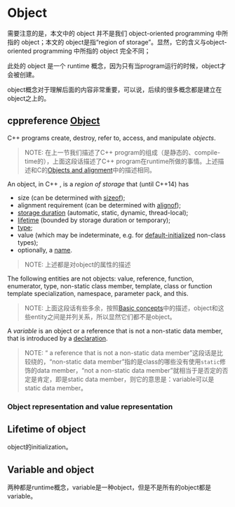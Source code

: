 # Object

需要注意的是，本文中的 object 并不是我们 object-oriented programming 中所指的 object；本文的 object是指“region of storage”。显然，它的含义与object-oriented programming 中所指的 object 完全不同；

此处的 object 是一个 runtime 概念，因为只有当program运行的时候，object才会被创建。

object概念对于理解后面的内容非常重要，可以说，后续的很多概念都是建立在object之上的。

## cppreference [Object](https://en.cppreference.com/w/cpp/language/object)

C++ programs create, destroy, refer to, access, and manipulate *objects*.

> NOTE: 在上一节我们描述了C++ program的组成（是静态的、compile-time的），上面这段话描述了C++ program在runtime所做的事情。上述描述和C的[Objects and alignment](https://en.cppreference.com/w/c/language/object)中的描述相同。

An object, in C++ , is a *region of storage* that (until C++14) has

- size (can be determined with [sizeof](https://en.cppreference.com/w/cpp/language/sizeof));
- alignment requirement (can be determined with [alignof](https://en.cppreference.com/w/cpp/language/alignof));
- [storage duration](https://en.cppreference.com/w/cpp/language/storage_duration) (automatic, static, dynamic, thread-local);
- [lifetime](https://en.cppreference.com/w/cpp/language/lifetime) (bounded by storage duration or temporary);
- [type](https://en.cppreference.com/w/cpp/language/type);
- value (which may be indeterminate, e.g. for [default-initialized](https://en.cppreference.com/w/cpp/language/default_initialization) non-class types);
- optionally, a [name](https://en.cppreference.com/w/cpp/language/name).

> NOTE: 上述都是对object的属性的描述

The following entities are not objects: value, reference, function, enumerator, type, non-static class member, template, class or function template specialization, namespace, parameter pack, and this.

> NOTE: 上面这段话有些多余，按照[Basic concepts](https://en.cppreference.com/w/cpp/language/basic_concepts)中的描述，object和这些entity之间是并列关系，所以显然它们都不是object。

A *variable* is an object or a reference that is not a non-static data member, that is introduced by a [declaration](https://en.cppreference.com/w/cpp/language/declarations).

> NOTE: “ a reference that is not a non-static data member”这段话是比较绕的，“non-static data member”指的是class的哪些没有使用`static`修饰的data member，“not a non-static data member”就相当于是否定的否定是肯定，即是static data member，则它的意思是：variable可以是static data member。

### Object representation and value representation























## Lifetime of object

object的initialization。

## Variable and object

两种都是runtime概念，variable是一种object，但是不是所有的object都是variable。